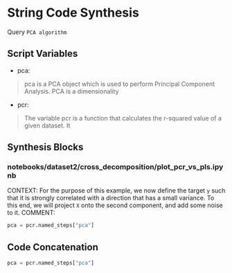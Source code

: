 # String Code Synthesis
Query `PCA algorithm`
## Script Variables
- pca:<br>
>pca is a PCA object which is used to perform Principal Component Analysis. PCA is a dimensionality
- pcr:<br>
>The variable pcr is a function that calculates the r-squared value of a given dataset. It
## Synthesis Blocks
### notebooks/dataset2/cross_decomposition/plot_pcr_vs_pls.ipynb
CONTEXT: For the purpose of this example, we now define the target `y` such that it is strongly correlated with a direction that has a small variance.
To this end, we will project `X` onto the second component, and add some noise to it.   COMMENT:
```python
pca = pcr.named_steps["pca"]
```

## Code Concatenation
```python
pca = pcr.named_steps["pca"]
```
